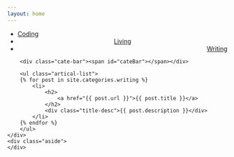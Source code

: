 ```yaml
---
layout: home
---
```


<div class="index-content writing">
    <div class="section">
        <ul class="artical-cate">
            <li><a href="/"><span>Coding</span></a></li>
            <li style="text-align:center;"><a href="/living"><span>Living</span></a></li>
            <li class="on" style="text-align:right"><a href="/writing"><span>Writing</span></a></li>
        </ul>

        <div class="cate-bar"><span id="cateBar"></span></div>

        <ul class="artical-list">
        {% for post in site.categories.writing %}
            <li>
                <h2>
                    <a href="{{ post.url }}">{{ post.title }}</a>
                </h2>
                <div class="title-desc">{{ post.description }}</div>
            </li>
        {% endfor %}
        </ul>
    </div>
    <div class="aside">
    </div>
</div>
